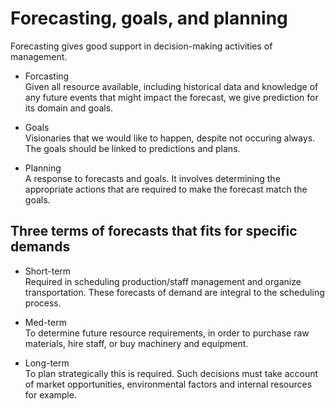 # Forecasting, goals, and planning

Forecasting gives good support in decision-making activities of management.

- Forcasting\
Given all resource available, including historical data and knowledge of any future events that might impact the forecast, we give prediction for its domain and goals.

- Goals\
Visionaries that we would like to happen, despite not occuring always. The goals should be linked to predictions and plans. 

- Planning\
A response to forecasts and goals. It involves determining the appropriate actions that are required to make the forecast match the goals.

## Three terms of forecasts that fits for specific demands

- Short-term\
Required in scheduling production/staff management and organize transportation. These forecasts of demand are integral to the scheduling process. 

- Med-term\
To determine future resource requirements, in order to purchase raw materials, hire staff, or buy machinery and equipment.

- Long-term\
To plan strategically this is required. Such decisions must take account of market opportunities, environmental factors and internal resources for example.


